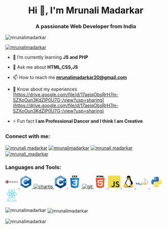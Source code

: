 <h1 align="center">Hi 👋, I'm Mrunali Madarkar</h1>
<h3 align="center">A passionate Web Developer from India</h3>

<p align="left"> <img src="https://komarev.com/ghpvc/?username=mrunalimadarkar&label=Profile%20views&color=0e75b6&style=flat" alt="mrunalimadarkar" /> </p>

<p align="left"> <a href="https://github.com/ryo-ma/github-profile-trophy"><img src="https://github-profile-trophy.vercel.app/?username=mrunalimadarkar" alt="mrunalimadarkar" /></a> </p>

- 🌱 I’m currently learning **JS and PHP**

- 💬 Ask me about **HTML,CSS,JS**

- 📫 How to reach me **mrunalimadarkar20@gmail.com**

- 📄 Know about my experiences [https://drive.google.com/file/d/17aeiqObsRrH7m-SZXoOun3KdZIP0U7G-/view?usp=sharing](https://drive.google.com/file/d/17aeiqObsRrH7m-SZXoOun3KdZIP0U7G-/view?usp=sharing)

- ⚡ Fun fact **I am Professional Dancer and I think I am Creative**

<h3 align="left">Connect with me:</h3>
<p align="left">
<a href="https://codepen.io/mrunali madarkar" target="blank"><img align="center" src="https://raw.githubusercontent.com/rahuldkjain/github-profile-readme-generator/master/src/images/icons/Social/codepen.svg" alt="mrunali madarkar" height="30" width="40" /></a>
<a href="https://twitter.com/mrunalimadarkar" target="blank"><img align="center" src="https://raw.githubusercontent.com/rahuldkjain/github-profile-readme-generator/master/src/images/icons/Social/twitter.svg" alt="mrunalimadarkar" height="30" width="40" /></a>
<a href="https://linkedin.com/in/mrunali madarkar" target="blank"><img align="center" src="https://raw.githubusercontent.com/rahuldkjain/github-profile-readme-generator/master/src/images/icons/Social/linked-in-alt.svg" alt="mrunali madarkar" height="30" width="40" /></a>
<a href="https://instagram.com/mrunali_madarkar" target="blank"><img align="center" src="https://raw.githubusercontent.com/rahuldkjain/github-profile-readme-generator/master/src/images/icons/Social/instagram.svg" alt="mrunali_madarkar" height="30" width="40" /></a>
</p>

<h3 align="left">Languages and Tools:</h3>
<p align="left"> <a href="https://angular.io" target="_blank" rel="noreferrer"> <img src="https://raw.githubusercontent.com/devicons/devicon/master/icons/angularjs/angularjs-original-wordmark.svg" alt="angularjs" width="40" height="40"/> </a> <a href="https://www.cprogramming.com/" target="_blank" rel="noreferrer"> <img src="https://raw.githubusercontent.com/devicons/devicon/master/icons/c/c-original.svg" alt="c" width="40" height="40"/> </a> <a href="https://www.chartjs.org" target="_blank" rel="noreferrer"> <img src="https://www.chartjs.org/media/logo-title.svg" alt="chartjs" width="40" height="40"/> </a> <a href="https://www.w3schools.com/cpp/" target="_blank" rel="noreferrer"> <img src="https://raw.githubusercontent.com/devicons/devicon/master/icons/cplusplus/cplusplus-original.svg" alt="cplusplus" width="40" height="40"/> </a> <a href="https://www.w3schools.com/css/" target="_blank" rel="noreferrer"> <img src="https://raw.githubusercontent.com/devicons/devicon/master/icons/css3/css3-original-wordmark.svg" alt="css3" width="40" height="40"/> </a> <a href="https://git-scm.com/" target="_blank" rel="noreferrer"> <img src="https://www.vectorlogo.zone/logos/git-scm/git-scm-icon.svg" alt="git" width="40" height="40"/> </a> <a href="https://www.w3.org/html/" target="_blank" rel="noreferrer"> <img src="https://raw.githubusercontent.com/devicons/devicon/master/icons/html5/html5-original-wordmark.svg" alt="html5" width="40" height="40"/> </a> <a href="https://developer.mozilla.org/en-US/docs/Web/JavaScript" target="_blank" rel="noreferrer"> <img src="https://raw.githubusercontent.com/devicons/devicon/master/icons/javascript/javascript-original.svg" alt="javascript" width="40" height="40"/> </a> <a href="https://www.linux.org/" target="_blank" rel="noreferrer"> <img src="https://raw.githubusercontent.com/devicons/devicon/master/icons/linux/linux-original.svg" alt="linux" width="40" height="40"/> </a> <a href="https://www.mysql.com/" target="_blank" rel="noreferrer"> <img src="https://raw.githubusercontent.com/devicons/devicon/master/icons/mysql/mysql-original-wordmark.svg" alt="mysql" width="40" height="40"/> </a> <a href="https://www.python.org" target="_blank" rel="noreferrer"> <img src="https://raw.githubusercontent.com/devicons/devicon/master/icons/python/python-original.svg" alt="python" width="40" height="40"/> </a> <a href="https://reactjs.org/" target="_blank" rel="noreferrer"> <img src="https://raw.githubusercontent.com/devicons/devicon/master/icons/react/react-original-wordmark.svg" alt="react" width="40" height="40"/> </a> </p>

<p><img align="left" src="https://github-readme-stats.vercel.app/api/top-langs?username=mrunalimadarkar&show_icons=true&locale=en&layout=compact" alt="mrunalimadarkar" /></p>

<p>&nbsp;<img align="center" src="https://github-readme-stats.vercel.app/api?username=mrunalimadarkar&show_icons=true&locale=en" alt="mrunalimadarkar" /></p>

<p><img align="center" src="https://github-readme-streak-stats.herokuapp.com/?user=mrunalimadarkar&" alt="mrunalimadarkar" /></p>
